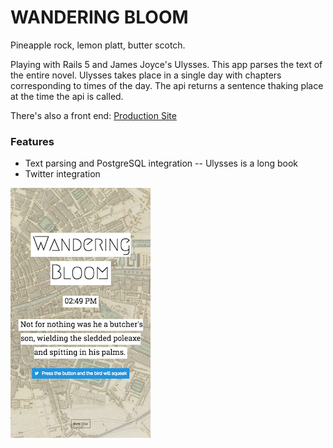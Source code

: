 # WANDERING BLOOM

Pineapple rock, lemon platt, butter scotch.

Playing with Rails 5 and James Joyce's Ulysses. This app parses the text of the entire novel. Ulysses takes place in a single day with chapters corresponding to times of the day. The api returns a sentence thaking place at the time the api is called.

There's also a front end:
[Production Site](http://www.wanderingbloom.com/)

### Features
- Text parsing and PostgreSQL integration
-- Ulysses is a long book
- Twitter integration

![Wandering Bloom](bloom-mobile-sm.png)